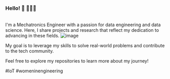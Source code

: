 ### Hello! 💫 👩🏼‍💻


<br/> I'm a Mechatronics Engineer with a passion for data engineering and data science. 
Here, I share projects and research that reflect my dedication to advancing in these fields.                 ![image](https://github.com/user-attachments/assets/6be5c818-972c-4bf5-ac35-9a75bc67399c)


My goal is to leverage my skills to solve real-world problems and contribute to the tech community. 

Feel free to explore my repositories to learn more about my journey!


#IoT #womeninengineering <br/>
<!--
**eliferdals/eliferdals** is a ✨ _special_ ✨ repository because its `README.md` (this file) appears on your GitHub profile.

Here are some ideas to get you started:

- 🔭 I’m currently working on ...
- 🌱 I’m currently learning ...
- 👯 I’m looking to collaborate on ...
- 🤔 I’m looking for help with ...
- 💬 Ask me about ...
- 📫 How to reach me: ...
- 😄 Pronouns: ...
- ⚡ Fun fact: ...
-->

